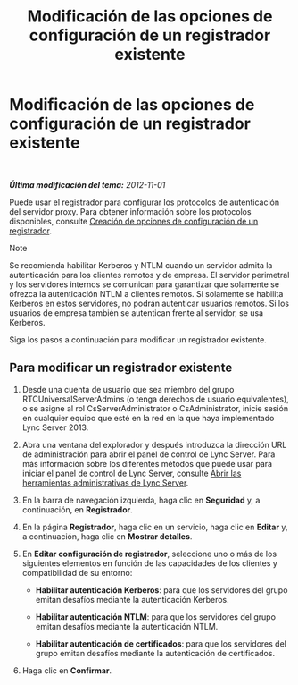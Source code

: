 ﻿---
title: Modificación de las opciones de configuración de un registrador existente
TOCTitle: Modificación de las opciones de configuración de un registrador existente
ms:assetid: a8931511-3e66-49ed-a3ec-03bcd61ce1f0
ms:mtpsurl: https://technet.microsoft.com/es-es/library/Gg182566(v=OCS.15)
ms:contentKeyID: 48276295
ms.date: 01/07/2017
mtps_version: v=OCS.15
ms.translationtype: HT
---

# Modificación de las opciones de configuración de un registrador existente

 

_**Última modificación del tema:** 2012-11-01_

Puede usar el registrador para configurar los protocolos de autenticación del servidor proxy. Para obtener información sobre los protocolos disponibles, consulte [Creación de opciones de configuración de un registrador](lync-server-2013-create-registrar-configuration-settings.md).


> [!NOTE]
> Se recomienda habilitar Kerberos y NTLM cuando un servidor admita la autenticación para los clientes remotos y de empresa. El servidor perimetral y los servidores internos se comunican para garantizar que solamente se ofrezca la autenticación NTLM a clientes remotos. Si solamente se habilita Kerberos en estos servidores, no podrán autenticar usuarios remotos. Si los usuarios de empresa también se autentican frente al servidor, se usa Kerberos.



Siga los pasos a continuación para modificar un registrador existente.

## Para modificar un registrador existente

1.  Desde una cuenta de usuario que sea miembro del grupo RTCUniversalServerAdmins (o tenga derechos de usuario equivalentes), o se asigne al rol CsServerAdministrator o CsAdministrator, inicie sesión en cualquier equipo que esté en la red en la que haya implementado Lync Server 2013.

2.  Abra una ventana del explorador y después introduzca la dirección URL de administración para abrir el panel de control de Lync Server. Para más información sobre los diferentes métodos que puede usar para iniciar el panel de control de Lync Server, consulte [Abrir las herramientas administrativas de Lync Server](lync-server-2013-open-lync-server-administrative-tools.md).

3.  En la barra de navegación izquierda, haga clic en **Seguridad** y, a continuación, en **Registrador**.

4.  En la página **Registrador**, haga clic en un servicio, haga clic en **Editar** y, a continuación, haga clic en **Mostrar detalles**.

5.  En **Editar configuración de registrador**, seleccione uno o más de los siguientes elementos en función de las capacidades de los clientes y compatibilidad de su entorno:
    
      - **Habilitar autenticación Kerberos**: para que los servidores del grupo emitan desafíos mediante la autenticación Kerberos.
    
      - **Habilitar autenticación NTLM**: para que los servidores del grupo emitan desafíos mediante la autenticación NTLM.
    
      - **Habilitar autenticación de certificados**: para que los servidores del grupo emitan desafíos mediante la autenticación de certificados.

6.  Haga clic en **Confirmar**.

